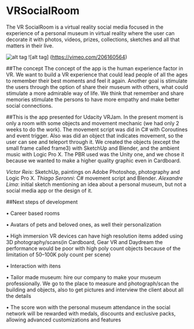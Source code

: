 # VRSocialRoom
The VR SocialRoom is a virtual reality social media focused in the experience of a personal museum in virtual reality where the user can decorate it with photos, videos, prizes, collections, sketches and all that matters in their live.

![alt tag](https://github.com/devreis/VRSocialRoom/blob/master/documentation/Screenshot.png?raw=true)
![alt tag] (https://vimeo.com/206160564)

##The concept
The concept of the app is the human experience factor in VR. We want to build a VR experience that could lead people of all the ages to remember their best moments and feel it again. Another goal is stimulate the users through the option of share their museum with others, what could stimulate a more admirable way of life. We think that remember and share memories stimulate the persons to have more empathy and make better social connections.

##This is the app presented for Udacity VRJam. In the present moment is only a room with some objects and movement mechanic (we had only 2 weeks to do the work).
The movement script was did in C# with Coroutines and event trigger. Also was did an object that indicates movement, so the user can see and teleport through it.
We created the objects (except the small frame called frame3) with SketchUp and Blender, and the ambient music with Logic Pro X. The PBR used was the Unity one, and we chose it because we wanted to make a higher quality graphic even in Cardboard.

_Victor Reis_: SketchUp, paintings on Adobe Photoshop, photography and Logic Pro X.
_Thiago Seronni_: C# movement script and Blender.
_Alexandre Lima_: initial sketch mentioning an idea about a personal museum, but not a social media app or the design of it.

##Next steps of development

• Career based rooms

• Avatars of pets and beloved ones, as well their personalization

• High immersion VR devices can have high resolution items added using 3D photography/scans(in Cardboard, Gear VR and Daydream the performance would be poor with high poly count objects because of the limitation of 50–100K poly count per scene)

• Interaction with itens

• Tailor made museum: hire our company to make your museum professionally. We go to the place to measure and photograph/scan the building and objects, also to get pictures and interview the client about all the details

• The score won with the personal museum attendance in the social network will be rewarded with medals, discounts and exclusive packs, allowing advanced customizations and features
